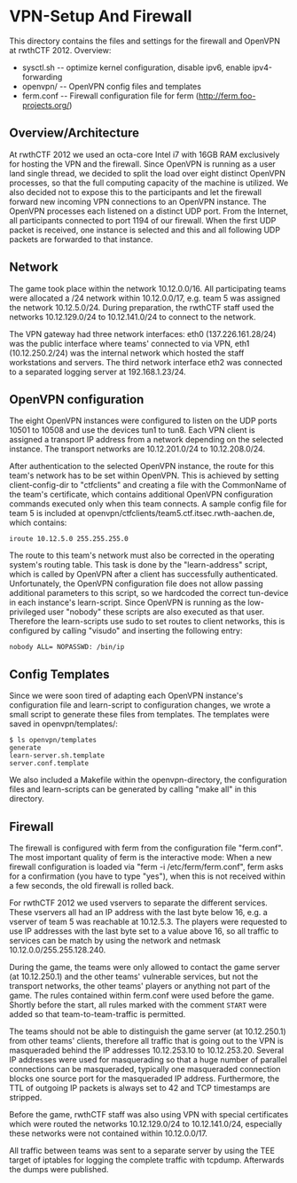 VPN-Setup And Firewall
======================

This directory contains the files and settings for the firewall and OpenVPN at
rwthCTF 2012. Overview:

 * sysctl.sh -- optimize kernel configuration, disable ipv6, enable ipv4-forwarding
 * openvpn/ -- OpenVPN config files and templates
 * ferm.conf -- Firewall configuration file for ferm (http://ferm.foo-projects.org/)

Overview/Architecture
---------------------

At rwthCTF 2012 we used an octa-core Intel i7 with 16GB RAM exclusively for
hosting the VPN and the firewall. Since OpenVPN is running as a user land
single thread, we decided to split the load over eight distinct OpenVPN
processes, so that the full computing capacity of the machine is utilized. We
also decided not to expose this to the participants and let the firewall
forward new incoming VPN connections to an OpenVPN instance. The OpenVPN
processes each listened on a distinct UDP port. From the Internet, all
participants connected to port 1194 of our firewall. When the first UDP packet
is received, one instance is selected and this and all following UDP packets
are forwarded to that instance.

Network
-------

The game took place within the network 10.12.0.0/16. All participating teams
were allocated a /24 network within 10.12.0.0/17, e.g. team 5 was assigned the
network 10.12.5.0/24. During preparation, the rwthCTF staff used the networks
10.12.129.0/24 to 10.12.141.0/24 to connect to the network.

The VPN gateway had three network interfaces: eth0 (137.226.161.28/24) was the
public interface where teams' connected to via VPN, eth1 (10.12.250.2/24) was
the internal network which hosted the staff workstations and servers. The third
network interface eth2 was connected to a separated logging server at
192.168.1.23/24.

OpenVPN configuration
---------------------

The eight OpenVPN instances were configured to listen on the UDP ports 10501 to
10508 and use the devices tun1 to tun8. Each VPN client is assigned a transport
IP address from a network depending on the selected instance. The transport
networks are 10.12.201.0/24 to 10.12.208.0/24.

After authentication to the selected OpenVPN instance, the route for this
team's network has to be set within OpenVPN.  This is achieved by setting
client-config-dir to "ctfclients" and creating a file with the CommonName of
the team's certificate, which contains additional OpenVPN configuration
commands executed only when this team connects.  A sample config file for team
5 is included at openvpn/ctfclients/team5.ctf.itsec.rwth-aachen.de, which
contains:

    iroute 10.12.5.0 255.255.255.0

The route to this team's network must also be corrected in the operating
system's routing table. This task is done by the "learn-address" script, which
is called by OpenVPN after a client has successfully authenticated.
Unfortunately, the OpenVPN configuration file does not allow passing additional
parameters to this script, so we hardcoded the correct tun-device in each
instance's learn-script. Since OpenVPN is running as the low-privileged user
"nobody" these scripts are also executed as that user. Therefore the
learn-scripts use sudo to set routes to client networks, this is configured by
calling "visudo" and inserting the following entry:

    nobody ALL= NOPASSWD: /bin/ip

Config Templates
----------------

Since we were soon tired of adapting each OpenVPN instance's configuration file
and learn-script to configuration changes, we wrote a small script to generate
these files from templates.  The templates were saved in openvpn/templates/:

    $ ls openvpn/templates
    generate
    learn-server.sh.template
    server.conf.template

We also included a Makefile within the openvpn-directory, the configuration
files and learn-scripts can be generated by calling "make all" in this
directory.

Firewall
--------

The firewall is configured with ferm from the configuration file "ferm.conf".
The most important quality of ferm is the interactive mode: When a new firewall
configuration is loaded via "ferm -i /etc/ferm/ferm.conf", ferm asks for a
confirmation (you have to type "yes"), when this is not received within a few
seconds, the old firewall is rolled back.

For rwthCTF 2012 we used vservers to separate the different services. These
vservers all had an IP address with the last byte below 16, e.g. a vserver of
team 5 was reachable at 10.12.5.3.  The players were requested to use IP
addresses with the last byte set to a value above 16, so all traffic to
services can be match by using the network and netmask
10.12.0.0/255.255.128.240.

During the game, the teams were only allowed to contact the game server (at
10.12.250.1) and the other teams' vulnerable services, but not the transport
networks, the other teams' players or anything not part of the game. The rules
contained within ferm.conf were used before the game. Shortly before the start,
all rules marked with the comment `START` were added so that
team-to-team-traffic is permitted.

The teams should not be able to distinguish the game server (at 10.12.250.1)
from other teams' clients, therefore all traffic that is going out to the VPN
is masqueraded behind the IP addresses 10.12.253.10 to 10.12.253.20. Several IP
addresses were used for masquerading so that a huge number of parallel
connections can be masqueraded, typically one masqueraded connection blocks one
source port for the masqueraded IP address.  Furthermore, the TTL of outgoing
IP packets is always set to 42 and TCP timestamps are stripped.

Before the game, rwthCTF staff was also using VPN with special certificates
which were routed the networks 10.12.129.0/24 to 10.12.141.0/24, especially
these networks were not contained within 10.12.0.0/17.

All traffic between teams was sent to a separate server by using the TEE target
of iptables for logging the complete traffic with tcpdump. Afterwards the dumps
were published.

